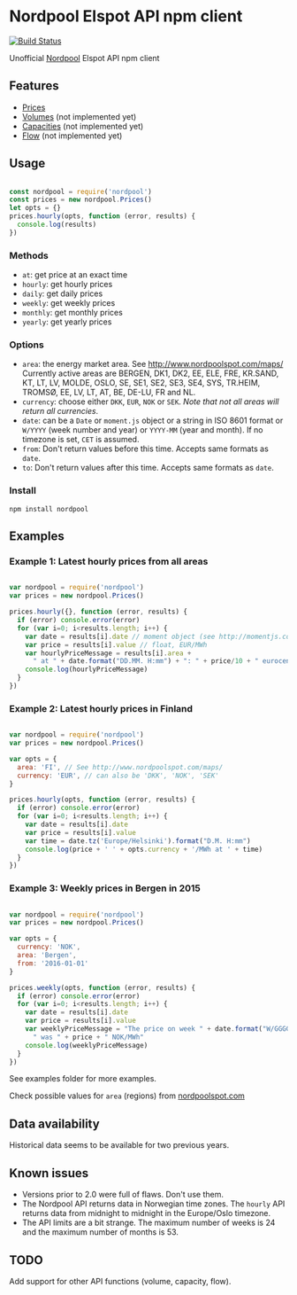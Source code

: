 # Nordpool Elspot API npm client

[![Build Status](https://travis-ci.org/samuelmr/nordpool-node.svg?branch=master)](https://travis-ci.org/samuelmr/nordpool-node)

Unofficial [Nordpool](http://www.nordpoolspot.com/) Elspot API npm client

## Features

- [Prices](http://www.nordpoolspot.com/Market-data1/Elspot/Area-Prices/)
- [Volumes](http://www.nordpoolspot.com/Market-data1/Elspot/Volumes/) (not implemented yet)
- [Capacities](http://www.nordpoolspot.com/Market-data1/Elspot/Capacities1/) (not implemented yet)
- [Flow](http://www.nordpoolspot.com/Market-data1/Elspot/Flow1/) (not implemented yet)


## Usage
```js

const nordpool = require('nordpool')
const prices = new nordpool.Prices()
let opts = {}
prices.hourly(opts, function (error, results) {
  console.log(results)
})

```

### Methods
- `at`: get price at an exact time
- `hourly`: get hourly prices
- `daily`: get daily prices
- `weekly`: get weekly prices
- `monthly`: get monthly prices
- `yearly`: get yearly prices

### Options
- `area`: the energy market area. See http://www.nordpoolspot.com/maps/
  Currently active areas are BERGEN, DK1, DK2, EE, ELE, FRE, KR.SAND, KT,
  LT, LV, MOLDE, OSLO, SE, SE1, SE2, SE3, SE4, SYS, TR.HEIM, TROMSØ, EE, LV, LT, AT, BE, DE-LU, FR and NL.
- `currency`: choose either `DKK`, `EUR`, `NOK` or `SEK`. *Note that not all areas will return all currencies*.
- `date`: can be a `Date` or `moment.js` object or a string in ISO 8601 format
  or `W/YYYY` (week number and year) or `YYYY-MM` (year and month). If no
  timezone is set, `CET` is assumed.
- `from`: Don't return values before this time. Accepts same formats as `date`.
- `to`: Don't return values after this time. Accepts same formats as `date`.

### Install

```
npm install nordpool

```

## Examples

### Example 1: Latest hourly prices from all areas
```js

var nordpool = require('nordpool')
var prices = new nordpool.Prices()

prices.hourly({}, function (error, results) {
  if (error) console.error(error)
  for (var i=0; i<results.length; i++) {
    var date = results[i].date // moment object (see http://momentjs.com/)
    var price = results[i].value // float, EUR/MWh
    var hourlyPriceMessage = results[i].area +
      " at " + date.format("DD.MM. H:mm") + ": " + price/10 + " eurocent/kWh"
    console.log(hourlyPriceMessage)
  }
})

```

### Example 2: Latest hourly prices in Finland
```js

var nordpool = require('nordpool')
var prices = new nordpool.Prices()

var opts = {
  area: 'FI', // See http://www.nordpoolspot.com/maps/
  currency: 'EUR', // can also be 'DKK', 'NOK', 'SEK'
}

prices.hourly(opts, function (error, results) {
  if (error) console.error(error)
  for (var i=0; i<results.length; i++) {
    var date = results[i].date
    var price = results[i].value
    var time = date.tz('Europe/Helsinki').format("D.M. H:mm")
    console.log(price + ' ' + opts.currency + '/MWh at ' + time)
  }
})

```

### Example 3: Weekly prices in Bergen in 2015

```js

var nordpool = require('nordpool')
var prices = new nordpool.Prices()

var opts = {
  currency: 'NOK',
  area: 'Bergen',
  from: '2016-01-01'
}

prices.weekly(opts, function (error, results) {
  if (error) console.error(error)
  for (var i=0; i<results.length; i++) {
    var date = results[i].date
    var price = results[i].value
    var weeklyPriceMessage = "The price on week " + date.format("W/GGGG") +
      " was " + price + " NOK/MWh"
    console.log(weeklyPriceMessage)
  }
})

```

See examples folder for more examples.

Check possible values for `area` (regions) from [nordpoolspot.com](http://www.nordpoolspot.com/Market-data1/Elspot/Area-Prices/)

## Data availability
Historical data seems to be available for two previous years.

## Known issues
- Versions prior to 2.0 were full of flaws. Don't use them.
- The Nordpool API returns data in Norwegian time zones. The `hourly` API
  returns data from midnight to midnight in the Europe/Oslo timezone.
- The API limits are a bit strange. The maximum number of weeks is 24 and
  the maximum number of months is 53.

## TODO
Add support for other API functions (volume, capacity, flow).
